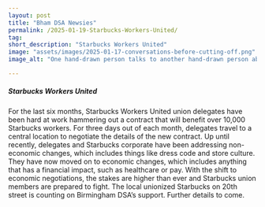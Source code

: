 ```yaml
---
layout: post 
title: "Bham DSA Newsies" 
permalink: /2025-01-19-Starbucks-Workers-United/
tag: 
short_description: "Starbucks Workers United"
image: "assets/images/2025-01-17-conversations-before-cutting-off.png"
image_alt: "One hand-drawn person talks to another hand-drawn person about socialism, as represented by a pink speech bubble with a rose in it."

---
```


<h5>Starbucks Workers United</h5>

For the last six months, Starbucks Workers United union delegates have been hard at work hammering out a contract that will benefit over 10,000 Starbucks workers. For three days out of each month, delegates travel to a central location to negotiate the details of the new contract. Up until recently, delegates and Starbucks corporate have been addressing non-economic changes, which includes things like dress code and store culture. They have now moved on to economic changes, which includes anything that has a financial impact, such as healthcare or pay. With the shift to economic negotiations, the stakes are higher than ever and Starbucks union members are prepared to fight. The local unionized Starbucks on 20th street is counting on Birmingham DSA’s support. Further details to come. 


